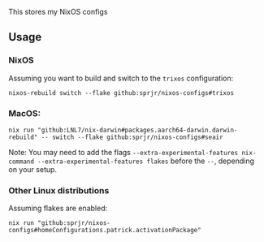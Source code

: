 This stores my NixOS configs

## Usage

### NixOS

Assuming you want to build and switch to the `trixos` configuration:

```
nixos-rebuild switch --flake github:sprjr/nixos-configs#trixos
```

### MacOS:

```
nix run "github:LNL7/nix-darwin#packages.aarch64-darwin.darwin-rebuild" -- switch --flake github:sprjr/nixos-configs#seair
```
Note:
You may need to add the flags `--extra-experimental-features nix-command --extra-experimental-features flakes` before the `--`, depending on your setup.

### Other Linux distributions

Assuming flakes are enabled:

```
nix run "github:sprjr/nixos-configs#homeConfigurations.patrick.activationPackage"
```
